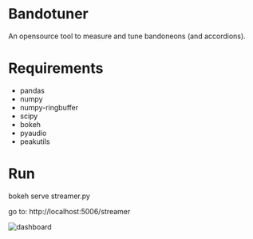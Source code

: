 # Bandotuner
An opensource tool to measure and tune bandoneons (and accordions).

# Requirements

- pandas
- numpy
- numpy-ringbuffer
- scipy
- bokeh
- pyaudio
- peakutils 

# Run
bokeh serve streamer.py

go to: http://localhost:5006/streamer

![dashboard](https://user-images.githubusercontent.com/10183650/43246021-a4abf52a-90b0-11e8-8bad-53e54ac2bfad.png)

